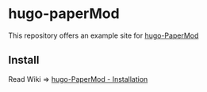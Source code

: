 # hugo-paperMod

This repository offers an example site for [hugo-PaperMod](https://github.com/adityatelange/hugo-PaperMod)
## Install

Read Wiki => [hugo-PaperMod - Installation](https://github.com/adityatelange/hugo-PaperMod/wiki/Installation)
